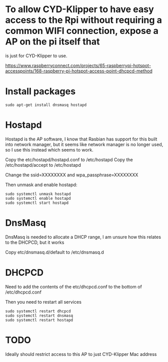 # To allow CYD-Klipper to have easy access to the Rpi without requiring a common WIFI connection, expose a AP on the pi itself that
is just for CYD-Klipper to use.


https://www.raspberryconnect.com/projects/65-raspberrypi-hotspot-accesspoints/168-raspberry-pi-hotspot-access-point-dhcpcd-method

# Install packages

```
sudo apt-get install dnsmasq hostapd
```

# Hostapd

Hostapd is the AP software, I know that Rasbian has support for this built into network manager, but it seems like network manager is no longer used, so I use this instead which seems to work.

Copy the etc/hostapd/hostapd.conf to /etc/hostapd
Copy the /etc/hostapd/accept to /etc/hostapd

Change the ssid=XXXXXXXX and wpa_passphrase=XXXXXXXX

Then unmask and enable hostapd:

```
sudo systemctl unmask hostapd
sudo systemctl enable hostapd
sudo systemctl start hostapd
```

# DnsMasq

DnsMasq is needed to allocate a DHCP range, I am unsure how this relates to the DHCPCD, but it works

Copy etc/dnsmasq.d/default to /etc/dnsmasq.d

# DHCPCD

Need to add the contents of the etc/dhcpcd.conf to the bottom of /etc/dhcpcd.conf

Then you need to restart all services

```
sudo systemctl restart dhcpcd
sudo systemctl restart dnsmasq
sudo systemctl restart hostapd
```

# TODO

 Ideally should restrict access to this AP to just CYD-Klipper Mac address
 
